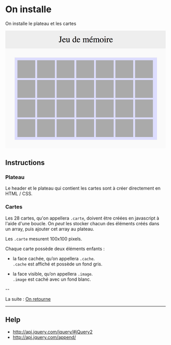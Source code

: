 # On installe

On installe le plateau et les cartes

![setup](images/setup.png)

## Instructions

### Plateau

Le header et le plateau qui contient les cartes sont à créer directement en HTML / CSS.

### Cartes

Les 28 cartes, qu'on appellera `.carte`, doivent être créées en javascript à l'aide d'une boucle.
On *peut* les stocker chacun des éléments créés dans un array, puis ajouter cet array au plateau.

Les `.carte` mesurent 100x100 pixels.

Chaque carte possède deux éléments enfants :
* la face cachée, qu’on appellera `.cache`.  
`.cache` est affiché et possède un fond gris.

* la face visible, qu’on appellera `.image`.  
`.image` est caché avec un fond blanc.

--

La suite : [On retourne](2_on-retourne.md)

---

## Help

* http://api.jquery.com/jquery/#jQuery2
* http://api.jquery.com/append/
